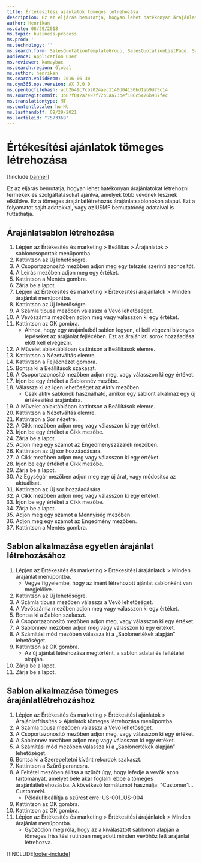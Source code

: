 ```yaml
---
title: Értékesítési ajánlatok tömeges létrehozása
description: Ez az eljárás bemutatja, hogyan lehet hatékonyan árajánlatokat létrehozni termékek és szolgáltatásokat ajánlva, amelyek több vevőnek lesznek elküldve.
author: Henrikan
ms.date: 08/29/2018
ms.topic: business-process
ms.prod: ''
ms.technology: ''
ms.search.form: SalesQuotationTemplateGroup, SalesQuotationListPage, SalesCreateQuotation, SalesQuotationTable, SysQueryForm, SalesQuickQuote
audience: Application User
ms.reviewer: kamaybac
ms.search.region: Global
ms.author: henrikan
ms.search.validFrom: 2016-06-30
ms.dyn365.ops.version: AX 7.0.0
ms.openlocfilehash: acb2b49c7cb2024aec1140d04150bd1ab9d75c14
ms.sourcegitcommit: 3b87f042a7e97f72b5aa73bef186c5426b937fec
ms.translationtype: MT
ms.contentlocale: hu-HU
ms.lasthandoff: 09/29/2021
ms.locfileid: "7573369"
---
```

# <a name="mass-create-sales-quotations"></a>Értékesítési ajánlatok tömeges létrehozása

[!include [banner](../../includes/banner.md)]

Ez az eljárás bemutatja, hogyan lehet hatékonyan árajánlatokat létrehozni termékek és szolgáltatásokat ajánlva, amelyek több vevőnek lesznek elküldve. Ez a tömeges árajánlatlétrehozás árajánlatsablonokon alapul. Ezt a folyamatot saját adatokkal, vagy az USMF bemutatócég adataival is futtathatja.


## <a name="create-a-quotation-template"></a>Árajánlatsablon létrehozása
1. Lépjen az Értékesítés és marketing > Beállítás > Árajánlatok > sabloncsoportok menüpontba.
2. Kattintson az Új lehetőségre.
3. A Csoportazonosító mezőben adjon meg egy tetszés szerinti azonosítót.
4. A Leírás mezőben adjon meg egy értéket.
5. Kattintson a Mentés gombra.
6. Zárja be a lapot.
7. Lépjen az Értékesítés és marketing > Értékesítési árajánlatok > Minden árajánlat menüpontba.
8. Kattintson az Új lehetőségre.
9. A Számla típusa mezőben válassza a Vevő lehetőséget.
10. A Vevőszámla mezőben adjon meg vagy válasszon ki egy értéket.
11. Kattintson az OK gombra.
    * Ahhoz, hogy egy árajánlatból sablon legyen, el kell végezni bizonyos lépéseket az árajánlat fejlécében. Ezt az árajánlati sorok hozzáadása előtt kell elvégezni.   
12. A Művelet ablaktáblában kattintson a Beállítások elemre.
13. Kattintson a Nézetváltás elemre.
14. Kattintson a Fejlécnézet gombra.
15. Bontsa ki a Beállítások szakaszt.
16. A Csoportazonosító mezőben adjon meg, vagy válasszon ki egy értéket.
17. Írjon be egy értéket a Sablonnév mezőbe.
18. Válassza ki az Igen lehetőséget az Aktív mezőben.
    * Csak aktív sablonok használható, amikor egy sablont alkalmaz egy új értékesítési árajánlatra.  
19. A Művelet ablaktáblában kattintson a Beállítások elemre.
20. Kattintson a Nézetváltás elemre.
21. Kattintson a Sor nézetre.
22. A Cikk mezőben adjon meg vagy válasszon ki egy értéket.
23. Írjon be egy értéket a Cikk mezőbe.
24. Zárja be a lapot.
25. Adjon meg egy számot az Engedményszázalék mezőben.
26. Kattintson az Új sor hozzáadására.
27. A Cikk mezőben adjon meg vagy válasszon ki egy értéket.
28. Írjon be egy értéket a Cikk mezőbe.
29. Zárja be a lapot.
30. Az Egységár mezőben adjon meg egy új árat, vagy módosítsa az aktuálisat.
31. Kattintson az Új sor hozzáadására.
32. A Cikk mezőben adjon meg vagy válasszon ki egy értéket.
33. Írjon be egy értéket a Cikk mezőbe.
34. Zárja be a lapot.
35. Adjon meg egy számot a Mennyiség mezőben.
36. Adjon meg egy számot az Engedmény mezőben.
37. Kattintson a Mentés gombra.

## <a name="apply-the-template-to-create-a-single-quotation"></a>Sablon alkalmazása egyetlen árajánlat létrehozásához
1. Lépjen az Értékesítés és marketing > Értékesítési árajánlatok > Minden árajánlat menüpontba.
    * Vegye figyelembe, hogy az imént létrehozott ajánlat sablonként van megjelölve.  
2. Kattintson az Új lehetőségre.
3. A Számla típusa mezőben válassza a Vevő lehetőséget.
4. A Vevőszámla mezőben adjon meg vagy válasszon ki egy értéket.
5. Bontsa ki a Sablon szakaszt.
6. A Csoportazonosító mezőben adjon meg, vagy válasszon ki egy értéket.
7. A Sablonnév mezőben adjon meg vagy válasszon ki egy értéket.
8. A Számítási mód mezőben válassza ki a „Sablonértékek alapján” lehetőséget.
9. Kattintson az OK gombra.
    * Az új ajánlat létrehozása megtörtént, a sablon adatai és feltételei alapján.  
10. Zárja be a lapot.
11. Zárja be a lapot.

## <a name="apply-the-template-to-mass-create-quotations"></a>Sablon alkalmazása tömeges árajánlatlétrehozáshoz
1. Lépjen az Értékesítés és marketing > Értékesítési ajánlatok > Árajánlatfrissítés > Ajánlatok tömeges létrehozása menüpontba.
2. A Számla típusa mezőben válassza a Vevő lehetőséget.
3. A Csoportazonosító mezőben adjon meg, vagy válasszon ki egy értéket.
4. A Sablonnév mezőben adjon meg vagy válasszon ki egy értéket.
5. A Számítási mód mezőben válassza ki a „Sablonértékek alapján” lehetőséget.
6. Bontsa ki a Szerepeltetni kívánt rekordok szakaszt.
7. Kattintson a Szűrő parancsra.
8. A Feltétel mezőben állítsa a szűrőt úgy, hogy lefedje a vevők azon tartományát, amelyet bele akar foglalni ebbe a tömeges árajánlatlétrehozásba. A következő formátumot használja: "Customer1... CustomerN.
    * Például beállítja a szűrést erre: US-001..US-004  
9. Kattintson az OK gombra.
10. Kattintson az OK gombra.
11. Lépjen az Értékesítés és marketing > Értékesítési árajánlatok > Minden árajánlat menüpontba.
    * Győződjön meg róla, hogy az a kiválasztott sablonon alapján a tömeges frissítési rutinban megadott minden vevőhöz lett árajánlat létrehozva.  



[!INCLUDE[footer-include](../../../includes/footer-banner.md)]